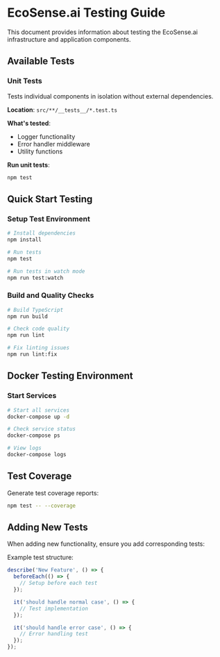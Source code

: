 # EcoSense.ai Testing Guide

This document provides information about testing the EcoSense.ai infrastructure and application components.

## Available Tests

### Unit Tests
Tests individual components in isolation without external dependencies.

**Location**: `src/**/__tests__/*.test.ts`

**What's tested**:
- Logger functionality
- Error handler middleware
- Utility functions

**Run unit tests**:
```bash
npm test
```

## Quick Start Testing

### Setup Test Environment

```bash
# Install dependencies
npm install

# Run tests
npm test

# Run tests in watch mode
npm run test:watch
```

### Build and Quality Checks

```bash
# Build TypeScript
npm run build

# Check code quality
npm run lint

# Fix linting issues
npm run lint:fix
```

## Docker Testing Environment

### Start Services
```bash
# Start all services
docker-compose up -d

# Check service status
docker-compose ps

# View logs
docker-compose logs
```

## Test Coverage

Generate test coverage reports:

```bash
npm test -- --coverage
```

## Adding New Tests

When adding new functionality, ensure you add corresponding tests:

Example test structure:
```typescript
describe('New Feature', () => {
  beforeEach(() => {
    // Setup before each test
  });

  it('should handle normal case', () => {
    // Test implementation
  });

  it('should handle error case', () => {
    // Error handling test
  });
});
```
